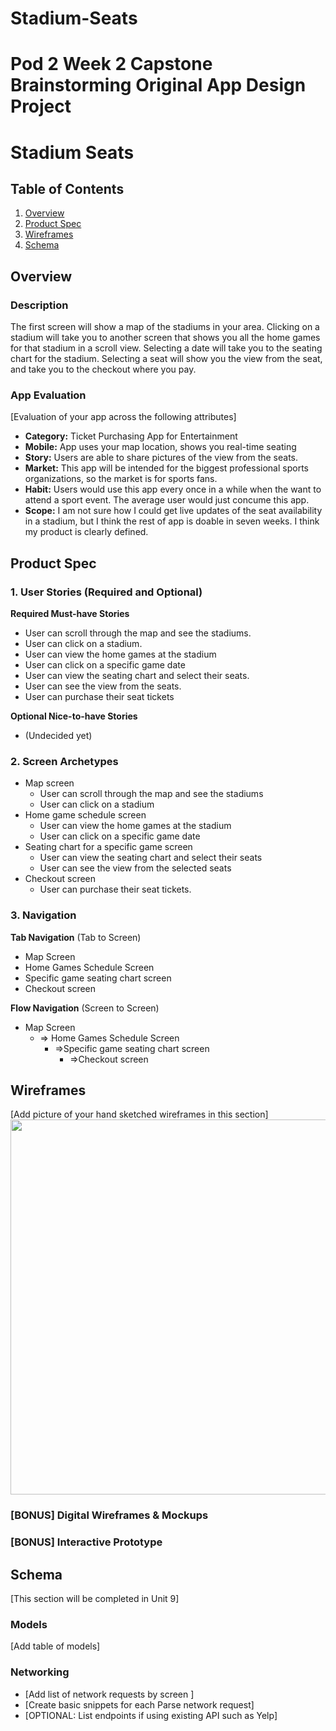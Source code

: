# Stadium-Seats
Pod 2 Week 2 Capstone Brainstorming
Original App Design Project
===

# Stadium Seats

## Table of Contents
1. [Overview](#Overview)
1. [Product Spec](#Product-Spec)
1. [Wireframes](#Wireframes)
2. [Schema](#Schema)

## Overview
### Description
The first screen will show a map of the stadiums in your area. Clicking on a stadium will take you to another screen that shows you all the home games for that stadium in a scroll view. Selecting a date will take you to the seating chart for the stadium. Selecting a seat will show you the view from the seat, and take you to the checkout where you pay.

### App Evaluation
[Evaluation of your app across the following attributes]
- **Category:** Ticket Purchasing App for Entertainment
- **Mobile:** App uses your map location, shows you real-time seating
- **Story:** Users are able to share pictures of the view from the seats.
- **Market:** This app will be intended for the biggest professional sports organizations, so the market is for sports fans.
- **Habit:** Users would use this app every once in a while when the want to attend a sport event. The average user would just concume this app.
- **Scope:** I am not sure how I could get live updates of the seat availability in a stadium, but I think the rest of app is doable in seven weeks. I think my product is clearly defined.

## Product Spec

### 1. User Stories (Required and Optional)

**Required Must-have Stories**

* User can scroll through the map and see the stadiums.
* User can click on a stadium.
* User can view the home games at the stadium
* User can click on a specific game date
* User can view the seating chart and select their seats.
* User can see the view from the seats.
* User can purchase their seat tickets

**Optional Nice-to-have Stories**

* (Undecided yet)

### 2. Screen Archetypes

* Map screen
   * User can scroll through the map and see the stadiums
   * User can click on a stadium
* Home game schedule screen
   * User can view the home games at the stadium
   * User can click on a specific game date
* Seating chart for a specific game screen
    * User can view the seating chart and select their seats
    * User can see the view from the selected seats
* Checkout screen
    * User can purchase their seat tickets.

### 3. Navigation

**Tab Navigation** (Tab to Screen)

* Map Screen
* Home Games Schedule Screen
* Specific game seating chart screen
* Checkout screen

**Flow Navigation** (Screen to Screen)

* Map Screen
   * => Home Games Schedule Screen
       * =>Specific game seating chart screen
           * =>Checkout screen

## Wireframes
[Add picture of your hand sketched wireframes in this section]
<img src="YOUR_WIREFRAME_IMAGE_URL" width=600>

### [BONUS] Digital Wireframes & Mockups

### [BONUS] Interactive Prototype

## Schema 
[This section will be completed in Unit 9]
### Models
[Add table of models]
### Networking
- [Add list of network requests by screen ]
- [Create basic snippets for each Parse network request]
- [OPTIONAL: List endpoints if using existing API such as Yelp]
